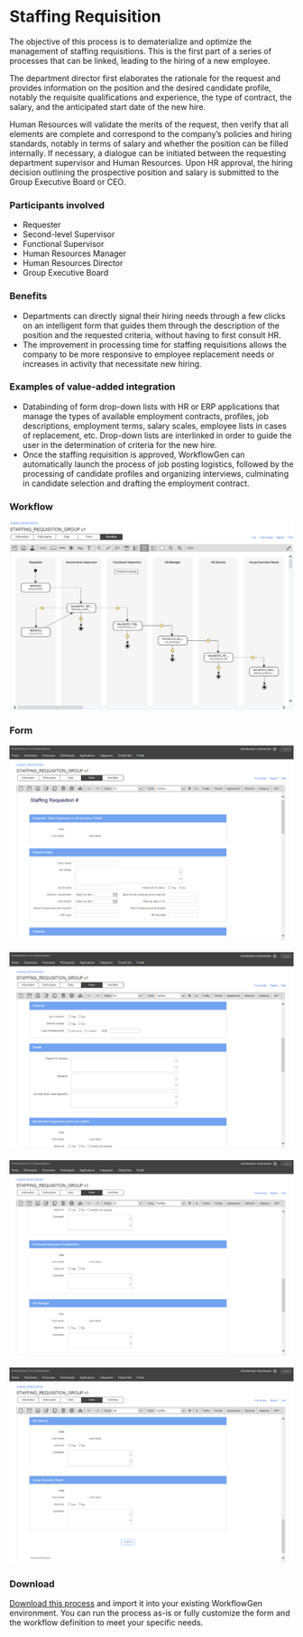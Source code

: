 # Staffing Requisition

The objective of this process is to dematerialize and optimize the management of staffing requisitions. This is the first part of a series of processes that can be linked, leading to the hiring of a new employee.

The department director first elaborates the rationale for the request and provides information on the position and the desired candidate profile, notably the requisite qualifications and experience, the type of contract, the salary, and the anticipated start date of the new hire.

Human Resources will validate the merits of the request, then verify that all elements are complete and correspond to the company’s policies and hiring standards, notably in terms of salary and whether the position can be filled internally. If necessary, a dialogue can be initiated between the requesting department supervisor and Human Resources. Upon HR approval, the hiring decision outlining the prospective position and salary is submitted to the Group Executive Board or CEO.

### Participants involved

* Requester
* Second-level Supervisor
* Functional Supervisor
* Human Resources Manager
* Human Resources Director
* Group Executive Board

### Benefits

* Departments can directly signal their hiring needs through a few clicks on an intelligent form that guides them through the description of the position and the requested criteria, without having to first consult HR.
* The improvement in processing time for staffing requisitions allows the company to be more responsive to employee replacement needs or increases in activity that necessitate new hiring.

### Examples of value-added integration

* Databinding of form drop-down lists with HR or ERP applications that manage the types of available employment contracts, profiles, job descriptions, employment terms, salary scales, employee lists in cases of replacement, etc. Drop-down lists are interlinked in order to guide the user in the determination of criteria for the new hire.
* Once the staffing requisition is approved, WorkflowGen can automatically launch the process of job posting logistics, followed by the processing of candidate profiles and organizing interviews, culminating in candidate selection and drafting the employment contract.


### Workflow

![Staffing requisition workflow](assets/staffing-requisition-workflow.png)

### Form

![Staffing requisition form 1](assets/staffing-requisition-form-1.png)<br /><br />
![Staffing requisition form 2](assets/staffing-requisition-form-2.png)<br /><br />
![Staffing requisition form 3](assets/staffing-requisition-form-3.png)<br /><br />
![Staffing requisition form 4](assets/staffing-requisition-form-4.png)


### Download

[Download this process](dist/staffing-requisition-group-v1.xml.zip) and import it into your existing WorkflowGen environment. You can run the process as-is or fully customize the form and the workflow definition to meet your specific needs. 

